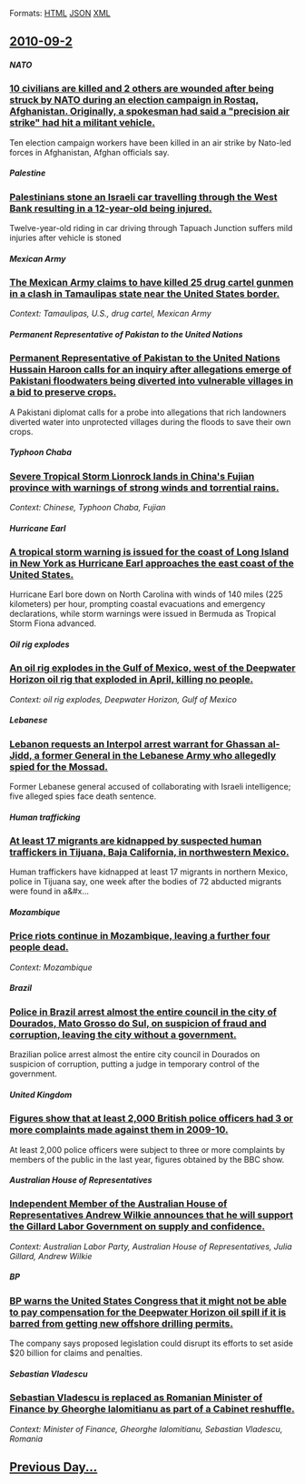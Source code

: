 
Formats: [HTML](2010/09/2/index.html)  [JSON](2010/09/2/index.json)  [XML](2010/09/2/index.xml)  

## [2010-09-2](/news/2010/09/2/index.md)

##### NATO
### [10 civilians are killed and 2 others are wounded after being struck by NATO during an election campaign in Rostaq, Afghanistan. Originally, a spokesman had said a "precision air strike" had hit a militant vehicle. ](/news/2010/09/2/10-civilians-are-killed-and-2-others-are-wounded-after-being-struck-by-nato-during-an-election-campaign-in-rostaq-afghanistan-originally.md)
Ten election campaign workers have been killed in an air strike by Nato-led forces in Afghanistan, Afghan officials say.

##### Palestine
### [Palestinians stone an Israeli car travelling through the West Bank resulting in a 12-year-old being injured. ](/news/2010/09/2/palestinians-stone-an-israeli-car-travelling-through-the-west-bank-resulting-in-a-12-year-old-being-injured.md)
Twelve-year-old riding in car driving through Tapuach Junction suffers mild injuries after vehicle is stoned 

##### Mexican Army
### [The Mexican Army claims to have killed 25 drug cartel gunmen in a clash in Tamaulipas state near the United States border. ](/news/2010/09/2/the-mexican-army-claims-to-have-killed-25-drug-cartel-gunmen-in-a-clash-in-tamaulipas-state-near-the-united-states-border.md)
_Context: Tamaulipas, U.S., drug cartel, Mexican Army_

##### Permanent Representative of Pakistan to the United Nations
### [Permanent Representative of Pakistan to the United Nations Hussain Haroon calls for an inquiry after allegations emerge of Pakistani floodwaters being diverted into vulnerable villages in a bid to preserve crops. ](/news/2010/09/2/permanent-representative-of-pakistan-to-the-united-nations-hussain-haroon-calls-for-an-inquiry-after-allegations-emerge-of-pakistani-floodwa.md)
A Pakistani diplomat calls for a probe into allegations that rich landowners diverted water into unprotected villages during the floods to save their own crops.

##### Typhoon Chaba
### [Severe Tropical Storm Lionrock lands in China's Fujian province with warnings of strong winds and torrential rains. ](/news/2010/09/2/severe-tropical-storm-lionrock-lands-in-china-s-fujian-province-with-warnings-of-strong-winds-and-torrential-rains.md)
_Context: Chinese, Typhoon Chaba, Fujian_

##### Hurricane Earl
### [A tropical storm warning is issued for the coast of Long Island in New York as Hurricane Earl approaches the east coast of the United States. ](/news/2010/09/2/a-tropical-storm-warning-is-issued-for-the-coast-of-long-island-in-new-york-as-hurricane-earl-approaches-the-east-coast-of-the-united-states.md)
Hurricane Earl bore down on North Carolina with winds of 140 miles (225 kilometers) per hour, prompting coastal evacuations and emergency declarations, while storm warnings were issued in Bermuda as Tropical Storm Fiona advanced.

##### Oil rig explodes
### [An oil rig explodes in the Gulf of Mexico, west of the Deepwater Horizon oil rig that exploded in April, killing no people. ](/news/2010/09/2/an-oil-rig-explodes-in-the-gulf-of-mexico-west-of-the-deepwater-horizon-oil-rig-that-exploded-in-april-killing-no-people.md)
_Context: oil rig explodes, Deepwater Horizon, Gulf of Mexico_

##### Lebanese
### [Lebanon requests an Interpol arrest warrant for Ghassan al-Jidd, a former General in the Lebanese Army who allegedly spied for the Mossad. ](/news/2010/09/2/lebanon-requests-an-interpol-arrest-warrant-for-ghassan-al-jidd-a-former-general-in-the-lebanese-army-who-allegedly-spied-for-the-mossad.md)
Former Lebanese general accused of collaborating with Israeli intelligence; five alleged spies face death sentence.

##### Human trafficking
### [At least 17 migrants are kidnapped by suspected human traffickers in Tijuana, Baja California, in northwestern Mexico. ](/news/2010/09/2/at-least-17-migrants-are-kidnapped-by-suspected-human-traffickers-in-tijuana-baja-california-in-northwestern-mexico.md)
Human&#x20;traffickers&#x20;have&#x20;kidnapped&#x20;at&#x20;least&#x20;17&#x20;migrants&#x20;in&#x20;northern&#x20;Mexico,&#x20;police&#x20;in&#x20;Tijuana&#x20;say,&#x20;one&#x20;week&#x20;after&#x20;the&#x20;bodies&#x20;of&#x20;72&#x20;abducted&#x20;migrants&#x20;were&#x20;found&#x20;in&#x20;a&#x...

##### Mozambique
### [Price riots continue in Mozambique, leaving a further four people dead. ](/news/2010/09/2/price-riots-continue-in-mozambique-leaving-a-further-four-people-dead.md)
_Context: Mozambique_

##### Brazil
### [Police in Brazil arrest almost the entire council in the city of Dourados, Mato Grosso do Sul, on suspicion of fraud and corruption, leaving the city without a government. ](/news/2010/09/2/police-in-brazil-arrest-almost-the-entire-council-in-the-city-of-dourados-mato-grosso-do-sul-on-suspicion-of-fraud-and-corruption-leaving.md)
Brazilian police arrest almost the entire city council in Dourados on suspicion of corruption, putting a judge in temporary control of the government.

##### United Kingdom
### [Figures show that at least 2,000 British police officers had 3 or more complaints made against them in 2009-10. ](/news/2010/09/2/figures-show-that-at-least-2-000-british-police-officers-had-3-or-more-complaints-made-against-them-in-2009-10.md)
At least 2,000 police officers were subject to three or more complaints by members of the public in the last year, figures obtained by the BBC show.

##### Australian House of Representatives
### [Independent Member of the Australian House of Representatives Andrew Wilkie announces that he will support the Gillard Labor Government on supply and confidence. ](/news/2010/09/2/independent-member-of-the-australian-house-of-representatives-andrew-wilkie-announces-that-he-will-support-the-gillard-labor-government-on-s.md)
_Context: Australian Labor Party, Australian House of Representatives, Julia Gillard, Andrew Wilkie_

##### BP
### [BP warns the United States Congress that it might not be able to pay compensation for the Deepwater Horizon oil spill if it is barred from getting new offshore drilling permits. ](/news/2010/09/2/bp-warns-the-united-states-congress-that-it-might-not-be-able-to-pay-compensation-for-the-deepwater-horizon-oil-spill-if-it-is-barred-from-g.md)
The company says proposed legislation could disrupt its efforts to set aside $20 billion for claims and penalties.

##### Sebastian Vladescu
### [Sebastian Vladescu is replaced as Romanian Minister of Finance by Gheorghe Ialomitianu as part of a Cabinet reshuffle. ](/news/2010/09/2/sebastian-vladescu-is-replaced-as-romanian-minister-of-finance-by-gheorghe-ialomitianu-as-part-of-a-cabinet-reshuffle.md)
_Context: Minister of Finance, Gheorghe Ialomitianu, Sebastian Vladescu, Romania_

## [Previous Day...](/news/2010/09/1/index.md)

